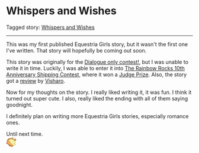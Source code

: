 # Whispers and Wishes

Tagged story: [Whispers and Wishes](https://www.fimfiction.net/story/560940/whispers-and-wishes)

***

This was my first published Equestria Girls story, but it wasn't the first one I've written. That story will hopefully be coming out soon.

This story was originally for the [Dialogue only contest!](https://www.fimfiction.net/blog/1038499/dialogue-only-contest), but I was unable to write it in time. Luckily, I was able to enter it into [The Rainbow Rocks 10th Anniversary Shipping Contest](https://www.fimfiction.net/group/216924/the-eqg-anniversary-contests-spring-fling/thread/539825/the-rainbow-rocks-10th-anniversary-shipping-contest-may-26-august-3-the-rules-and-how-to-enter), where it won a [Judge Prize](https://www.fimfiction.net/group/216924/the-eqg-anniversary-contests-spring-fling/thread/546412/the-rainbow-rocks-shipping-contest-results). Also, the story got a [review](https://www.fimfiction.net/group/217953/harmony-reviews/thread/544653/vis-reviews-whispers-and-wishes-silk-rose) by [Visharo](https://www.fimfiction.net/user/449252/Visharo).

Now for my thoughts on the story. I really liked writing it, it was fun. I think it turned out super cute. I also, really liked the ending with all of them saying goodnight.

I definitely plan on writing more Equestria Girls stories, especially romance ones.

Until next time.  
![:ajsleepy:](../../../emotes/ajsleepy.png)
